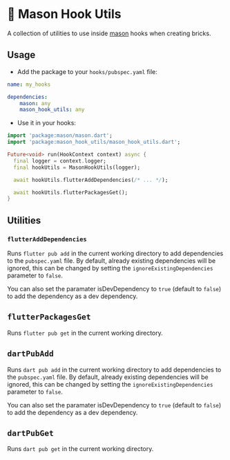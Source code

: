 # 🧱 Mason Hook Utils

A collection of utilities to use inside [mason][mason] hooks when creating bricks.

## Usage

* Add the package to your `hooks/pubspec.yaml` file:

```yaml
name: my_hooks

dependencies:
    mason: any
    mason_hook_utils: any
```

* Use it in your hooks:

```dart
import 'package:mason/mason.dart';
import 'package:mason_hook_utils/mason_hook_utils.dart';

Future<void> run(HookContext context) async {
  final logger = context.logger;
  final hookUtils = MasonHookUtils(logger);

  await hookUtils.flutterAddDependencies(/* ... */);

  await hookUtils.flutterPackagesGet();
}
```

## Utilities

### `flutterAddDependencies`

Runs `flutter pub add` in the current working directory to add dependencies to the `pubspec.yaml` file. By default, already existing dependencies will be ignored, this can be changed by setting the `ignoreExistingDependencies` parameter to `false`.

You can also set the paramater isDevDependency to `true` (default to `false`) to add the dependency as a dev dependency.

## `flutterPackagesGet`

Runs `flutter pub get` in the current working directory.

## `dartPubAdd`

Runs `dart pub add` in the current working directory to add dependencies to the `pubspec.yaml` file. By default, already existing dependencies will be ignored, this can be changed by setting the `ignoreExistingDependencies` parameter to `false`.

You can also set the paramater isDevDependency to `true` (default to `false`) to add the dependency as a dev dependency.

## `dartPubGet`

Runs `dart pub get` in the current working directory.


[mason]: https://pub.dev/packages/mason
